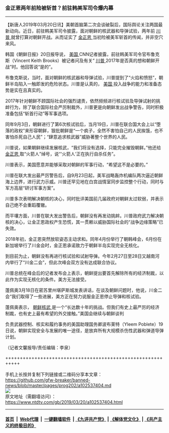 ### 金正恩两年前险被斩首？前驻韩美军司令爆内幕
------------------------

<div class="post_content" itemprop="articleBody">
 <p>
  【新唐人2019年03月20日讯】美朝首脑第二次会谈破裂后，国际舆论关注两国最新动向。近日，前驻韩美军司令披露，面对朝鲜的核武器和导弹试验，两年前
  <a href="https://www.ntdtv.com/gb/川普.htm">
   川普
  </a>
  就曾打算对朝鲜开战。从而证实了
  <a href="https://www.ntdtv.com/gb/金正恩.htm">
   金正恩
  </a>
  当初险被美军斩首的传闻，并非空穴来风。
 </p>
 <p>
  韩国《朝鲜日报》20日报导说，
  <a href="https://www.ntdtv.com/gb/美国.htm">
   美国
  </a>
  CNN记者披露，前驻韩美军司令官布鲁克斯（Vincent Keith Brooks）被记者问及有关“
  <a href="https://www.ntdtv.com/gb/川普.htm">
   川普
  </a>
  2017年是否真的想和朝鲜开战”时。他回答说“是的”。
 </p>
 <p>
  布鲁克斯说，当时，面对朝鲜的核武器和导弹试验，川普提到了“火焰和愤怒”，朝鲜半岛陷入一触即发的危险状态。川普是认真的，
  <a href="https://www.ntdtv.com/gb/美国.htm">
   美国
  </a>
  投入战争的能力和准备态势是实在且真实的。
 </p>
 <p>
  2017年针对朝鲜不顾国际社会的强烈谴责，依然频频进行核试验及导弹试射的挑衅行为，除了联合国际社会严厉制裁外，川普更是向朝鲜发出战争警告，同时积极准备包括“斩首行动”等军事选项。
 </p>
 <p>
  同年9月3日，朝鲜进行了第6次核试验后，当月19日，川普在联合国大会上以“堕落的政权”来形容朝鲜，狠批朝鲜是“一个疯子，全然不害怕自己的人民挨饿，也不害怕杀死自己人民”；“肆意追求核武器”威胁著整个世界的人民。
 </p>
 <p>
  川普说，如果朝鲜继续发展核武，“我们将没有选择，只能完全摧毁朝鲜。”他还给
  <a href="https://www.ntdtv.com/gb/金正恩.htm">
   金正恩
  </a>
  取“火箭人”绰号，说“‘火箭人’正在执行自杀任务”。
 </p>
 <p>
  川普表示，美国愿意并能够采取对朝鲜的军事行动，“希望这不是必要的。”
 </p>
 <p>
  川普在联大发出最严厉警告后，自9月23日起，美军战略轰炸机编队两次逼近朝鲜海上边界，进行武力示威。川普还罕见地在白宫战情室同步监控整个行动，同时与军方高层“研讨军事方案”。
 </p>
 <p>
  川普多次表明解决朝核的决心，同时批评美国前几届政府对朝鲜太过软弱，并表示自己绝不会重蹈覆辙。
 </p>
 <p>
  而平壤方面，川普在联大发出警告后，朝鲜没有再发动挑衅。川普政府武力解决朝核的决心，让金正恩政权产生恐慌，其一贯赖以威胁国际社会的“战争边缘策略”已失效。
 </p>
 <p>
  2018年初，金正恩突然放软姿态主动求和。同年4月份举行了朝韩峰会，6月份在新加坡举行了川金会时，金正恩承诺致力于朝鲜半岛实现完全无核化。
 </p>
 <p>
  到目前为止，朝鲜没有再进行核试验和试射导弹。今年2月27日至28日又越南河内举行了“川金二会”，但此次峰会双方没有达成联合协议。
 </p>
 <p>
  川普总统在峰会后的记者发布会上表示，朝鲜提出要首先解除所有的经济制裁，以此作为实现无核化的条件。美方无法接受。
 </p>
 <p>
  蓬佩奥3月18日在密苏里州堪萨斯城发表讲话，在谈及朝鲜问题时，他说，川金二会“我们取得了一些进展，美方正在努力说服金正恩停止导弹和核试验。
 </p>
 <p>
  蓬佩奥表示，
  <a href="https://www.ntdtv.com/gb/朝鲜核武.htm">
   朝鲜核武
  </a>
  是一个“长达数十年的挑战。但我们有史上最严厉的经济制裁，也有史上最有希望的外交接触。”美国会继续与朝鲜谈判
 </p>
 <p>
  负责武器控制、核实和履约事务的美国助理国务卿波布莱特（Yleem Poblete）19日说，朝鲜实现安全与发展的唯一途径，是放弃所有大规模杀伤性武器和弹道导弹计划。
 </p>
 <p>
  （记者文馨报导/责任编辑：李泉）
 </p>
 <div class="single_ad">
 </div>
</div>

+++++++++++++++++++++++++++++++++++++++++++++++++++++++++++<br/><br/>
手机上长按并复制下列链接或二维码分享本文章：<br/>
https://github.com/gfw-breaker/banned-news/blob/master/pages/prog202/a102537404.md <br/>
<a href='https://github.com/gfw-breaker/banned-news/blob/master/pages/prog202/a102537404.md'><img src='https://github.com/gfw-breaker/banned-news/blob/master/pages/prog202/a102537404.md.png'/></a> <br/>
原文地址（需翻墙访问）：https://www.ntdtv.com/gb/2019/03/20/a102537404.html


------------------------
#### [首页](https://github.com/gfw-breaker/banned-news/blob/master/README.md) &nbsp;|&nbsp; [Web代理](https://github.com/labour-camp/helloworld) &nbsp;|&nbsp; [一键翻墙软件](https://github.com/gfw-breaker/nogfw/blob/master/README.md) &nbsp;| [《九评共产党》](https://github.com/gfw-breaker/9ping.md/blob/master/README.md#九评之一评共产党是什么) | [《解体党文化》](https://github.com/gfw-breaker/jtdwh.md/blob/master/README.md) | [《共产主义的终极目的》](https://github.com/gfw-breaker/gczydzjmd.md/blob/master/README.md)

